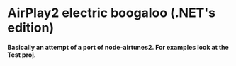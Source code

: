 # **AirPlay2 electric boogaloo (.NET's edition)**


**Basically an attempt of a port of node-airtunes2. For examples look at the Test proj.**
